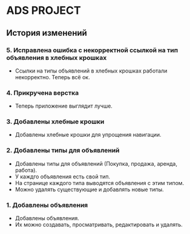 # ADS PROJECT


## История изменений

### 5. Исправлена ошибка с некорректной ссылкой на тип объявления в хлебных крошках

- Ссылки на типы объявлений в хлебных крошках работали некорректно. Теперь всё ок.

### 4. Прикручена верстка
- Теперь приложение выглядит лучше.

### 3. Добавлены хлебные крошки
- Добавлены хлебные крошки для упрощения навигации.

### 2. Добавлены типы для объявлений
- Добавлены типы для объявлений (Покупка, продажа, аренда, работа).
- У каждго объявления есть свой тип.
- На странице каждого типа выводятся объявления с этим типом.
- Можно удалять существующие и добавлять новые типы.

### 1. Добавлены объявления
- Добавлены объявления.
- Их можно создавать, просматривать, редактировать и удалять.
